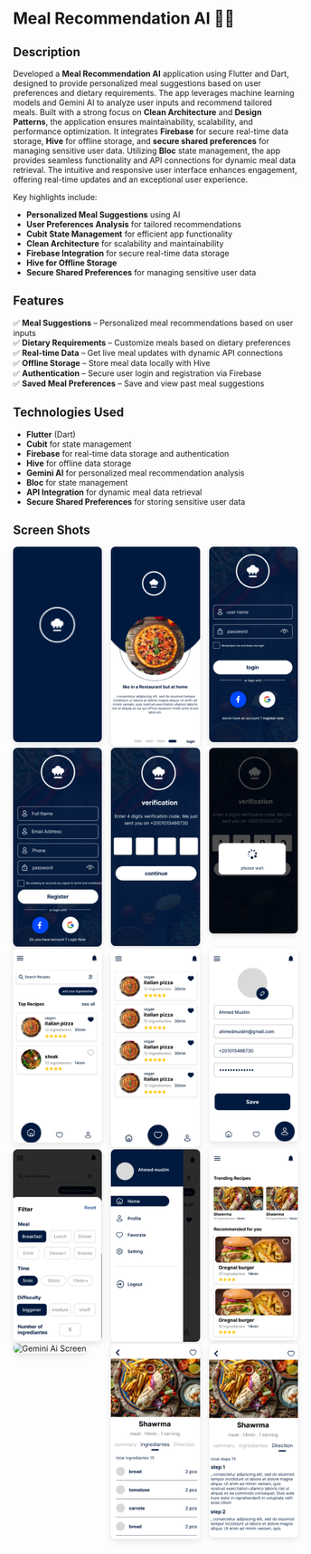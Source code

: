 # Meal Recommendation AI 🍴🤖

## Description  
Developed a **Meal Recommendation AI** application using Flutter and Dart, designed to provide personalized meal suggestions based on user preferences and dietary requirements. The app leverages machine learning models and Gemini AI to analyze user inputs and recommend tailored meals. Built with a strong focus on **Clean Architecture** and **Design Patterns**, the application ensures maintainability, scalability, and performance optimization. It integrates **Firebase** for secure real-time data storage, **Hive** for offline storage, and **secure shared preferences** for managing sensitive user data. Utilizing **Bloc** state management, the app provides seamless functionality and API connections for dynamic meal data retrieval. The intuitive and responsive user interface enhances engagement, offering real-time updates and an exceptional user experience.

Key highlights include:
- **Personalized Meal Suggestions** using AI  
- **User Preferences Analysis** for tailored recommendations  
- **Cubit State Management** for efficient app functionality  
- **Clean Architecture** for scalability and maintainability  
- **Firebase Integration** for secure real-time data storage  
- **Hive for Offline Storage**  
- **Secure Shared Preferences** for managing sensitive user data  

## Features  
✅ **Meal Suggestions** – Personalized meal recommendations based on user inputs  
✅ **Dietary Requirements** – Customize meals based on dietary preferences  
✅ **Real-time Data** – Get live meal updates with dynamic API connections  
✅ **Offline Storage** – Store meal data locally with Hive  
✅ **Authentication** – Secure user login and registration via Firebase  
✅ **Saved Meal Preferences** – Save and view past meal suggestions  

## Technologies Used  
- **Flutter** (Dart)  
- **Cubit** for state management  
- **Firebase** for real-time data storage and authentication  
- **Hive** for offline data storage  
- **Gemini AI** for personalized meal recommendation analysis  
- **Bloc** for state management  
- **API Integration** for dynamic meal data retrieval  
- **Secure Shared Preferences** for storing sensitive user data  

## Screen Shots 
<div style="display: grid; grid-template-columns: repeat(3, 1fr); gap: 16px; margin-top: 16px;">
  <div>
    <img src="screenshots/splach.png" alt="Splash Screen" style="width: 100%; height: auto; border-radius: 8px; box-shadow: 0 4px 12px rgba(0, 0, 0, 0.1);" />
  </div>
  <div>
    <img src="screenshots/onboarding.png" alt="Onboarding Screen" style="width: 100%; height: auto; border-radius: 8px; box-shadow: 0 4px 12px rgba(0, 0, 0, 0.1);" />
  </div>
  <div>
    <img src="screenshots/sign_in.png" alt="Sign In Screen" style="width: 100%; height: auto; border-radius: 8px; box-shadow: 0 4px 12px rgba(0, 0, 0, 0.1);" />
  </div>
</div>

<div style="display: grid; grid-template-columns: repeat(3, 1fr); gap: 16px;">
  <div>
    <img src="screenshots/sign_up.png" alt="Sign Up Screen" style="width: 100%; height: auto; border-radius: 8px; box-shadow: 0 4px 12px rgba(0, 0, 0, 0.1);" />
  </div>
  <div>
    <img src="screenshots/otp.png" alt="Otp Screen" style="width: 100%; height: auto; border-radius: 8px; box-shadow: 0 4px 12px rgba(0, 0, 0, 0.1);" />
  </div>
  <div>
    <img src="screenshots/confirm.png" alt="Confirm Screen" style="width: 100%; height: auto; border-radius: 8px; box-shadow: 0 4px 12px rgba(0, 0, 0, 0.1);" />
  </div>
</div>

<div style="display: grid; grid-template-columns: repeat(3, 1fr); gap: 16px;">
  <div>
    <img src="screenshots/home.png" alt="Home Screen" style="width: 100%; height: auto; border-radius: 8px; box-shadow: 0 4px 12px rgba(0, 0, 0, 0.1);" />
  </div>
  <div>
    <img src="screenshots/fav.png" alt="Fav Screen" style="width: 100%; height: auto; border-radius: 8px; box-shadow: 0 4px 12px rgba(0, 0, 0, 0.1);" />
  </div>
  <div>
    <img src="screenshots/profile.png" alt="Profile Screen" style="width: 100%; height: auto; border-radius: 8px; box-shadow: 0 4px 12px rgba(0, 0, 0, 0.1);" />
  </div>
</div>

<div style="display: grid; grid-template-columns: repeat(3, 1fr); gap: 16px;">
  <div>
    <img src="screenshots/filtter.png" alt="Filter Screen" style="width: 100%; height: auto; border-radius: 8px; box-shadow: 0 4px 12px rgba(0, 0, 0, 0.1);" />
  </div>
  <div>
    <img src="screenshots/side_bar.png" alt="Side Bar Screen" style="width: 100%; height: auto; border-radius: 8px; box-shadow: 0 4px 12px rgba(0, 0, 0, 0.1);" />
  </div>
  <div>
    <img src="screenshots/see_all.png" alt="See All Screen" style="width: 100%; height: auto; border-radius: 8px; box-shadow: 0 4px 12px rgba(0, 0, 0, 0.1);" />
  </div>
</div>

<div style="display: grid; grid-template-columns: repeat(3, 1fr); gap: 16px;">
  <div>
    <img src="screenshots/ai_recmmondation.png" alt="Gemini Ai Screen" style="width: 100%; height: auto; border-radius: 8px; box-shadow: 0 4px 12px rgba(0, 0, 0, 0.1);" />
  </div>
  <div>
    <img src="screenshots/meal_detail.png" alt="Meal Detail Screen" style="width: 100%; height: auto; border-radius: 8px; box-shadow: 0 4px 12px rgba(0, 0, 0, 0.1);" />
  </div>
  <div>
    <img src="screenshots/meal_detail2.png" alt="Meal Detail Screen" style="width: 100%; height: auto; border-radius: 8px; box-shadow: 0 4px 12px rgba(0, 0, 0, 0.1);" />
  </div>
</div>




